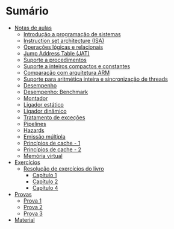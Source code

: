 # Sumário

<script async src="https://www.googletagmanager.com/gtag/js?id=G-ZZ59R7FLW7"></script>
<script>
  window.dataLayer = window.dataLayer || [];
  function gtag(){dataLayer.push(arguments);}
  gtag('js', new Date());

  gtag('config', 'G-ZZ59R7FLW7');
</script>

- [Notas de aulas](./notas/README.md)
    - [Introdução a programação de sistemas](./notas/aex02.md)
    - [Instruction set architecture (ISA)](./notas/aex03.md)
    - [Operações lógicas e relacionais](./notas/aex04.1.md)
    - [Jump Address Table (JAT)](./notas/aex04.2.md)
    - [Suporte a procedimentos](./notas/aex05.md)
    - [Suporte a inteiros compactos e constantes](./notas/aex06.md)
    - [Comparação com arquitetura ARM](./notas/aex07.md)
    - [Suporte para aritmética inteira e sincronização de threads](./notas/aex08.md)
    - [Desempenho](./notas/aex10.md)
    - [Desempenho: Benchmark](./notas/aex11.md)
    - [Montador](./notas/aex12.md)
    - [Ligador estático](./notas/aex13.1.md)
    - [Ligador dinâmico](./notas/aex13.2.md)
    - [Tratamento de exceções](./notas/aex14.md)
    - [Pipelines](./notas/aex15.md)
    - [Hazards](./notas/aex16.md)
    - [Emissão múltipla](./notas/aex17.md)
    - [Princípios de cache - 1](./notas/aex21.md)
    - [Princípios de cache - 2](./notas/aex22.md)
    - [Memória virtual](./notas/aex27.md)
- [Exercícios](./exercicios/README.md)
    - [Resolução de exercícios do livro](./exercicios/livro/README.md)
        - [Capítulo 1](./exercicios/livro/capitulo_1/README.md)
        - [Capítulo 2](./exercicios/livro/capitulo_2/README.md)
        - [Capítulo 4](./exercicios/livro/capitulo_4/README.md)
- [Provas](./exercicios/README.md)
    - [Prova 1](./exercicios/provas/1/README.md)
    - [Prova 2](./exercicios/provas/2/README.md)
    - [Prova 3](./exercicios/provas/3/README.md)
- [Material](./material/README.md)